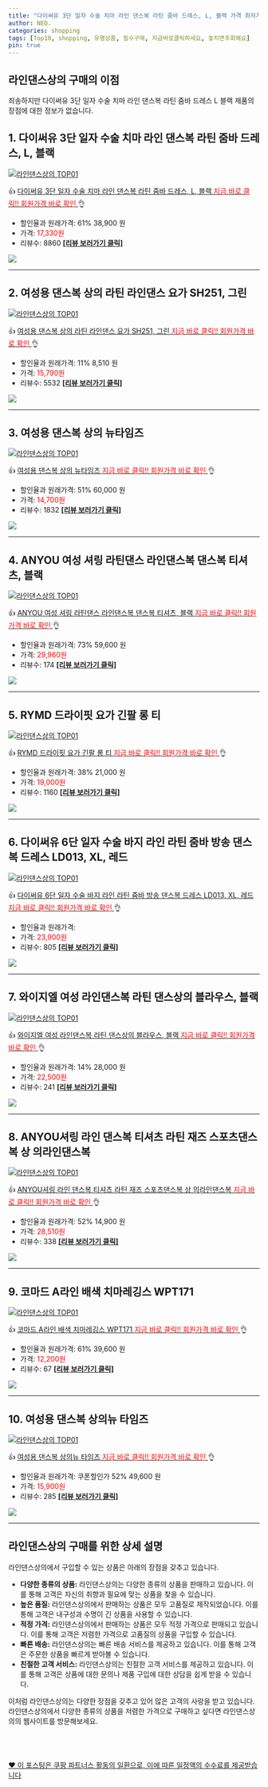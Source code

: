 ```yaml
---
title: "다이써유 3단 일자 수술 치마 라인 댄스복 라틴 줌바 드레스, L, 블랙 가격 최저가 할인가 라인댄스상의 최저가 추천 제품 비교"
author: NEO.
categories: shopping
tags: [Top10, shopping, 유행상품, 필수구매, 지금바로클릭하세요, 놓치면후회해요]
pin: true
---
```

## 라인댄스상의 구매의 이점
죄송하지만 다이써유 3단 일자 수술 치마 라인 댄스복 라틴 줌바 드레스 L 블랙 제품의 장점에 대한 정보가 없습니다.

   

## 1. 다이써유 3단 일자 수술 치마 라인 댄스복 라틴 줌바 드레스, L, 블랙

[![라인댄스상의 TOP01](https://thumbnail6.coupangcdn.com/thumbnails/remote/490x490ex/image/vendor_inventory/3ce0/6d4313d26fddb3069fdfb19249365515093d62970abdec8132e20c702a0e.png)](https://link.coupang.com/re/AFFSDP?lptag=AF3617701&subid=GithubCoopas&pageKey=7397594954&traceid=V0-153&itemId=19140122032&vendorItemId=86420374441)


👍 [다이써유 3단 일자 수술 치마 라인 댄스복 라틴 줌바 드레스, L, 블랙 <font color=red> 지금 바로 클릭!! 회원가격 바로 확인 </font> ](https://link.coupang.com/re/AFFSDP?lptag=AF3617701&subid=GithubCoopas&pageKey=7397594954&traceid=V0-153&itemId=19140122032&vendorItemId=86420374441) 👌 


- 할인율과 원래가격: 61%  38,900   원
- 가격: <span style='color:red'>17,330원</span>
- 리뷰수: 8860  [**[리뷰 보러가기 클릭]**](https://link.coupang.com/re/AFFSDP?lptag=AF3617701&subid=GithubCoopas&pageKey=7397594954&traceid=V0-153&itemId=19140122032&vendorItemId=86420374441)

[![](/discount_price.png)](https://link.coupang.com/re/AFFSDP?lptag=AF3617701&subid=GithubCoopas&pageKey=7397594954&traceid=V0-153&itemId=19140122032&vendorItemId=86420374441)

---


   

## 2. 여성용 댄스복 상의 라틴 라인댄스 요가 SH251, 그린

[![라인댄스상의 TOP01](https://thumbnail8.coupangcdn.com/thumbnails/remote/490x490ex/image/vendor_inventory/e7e1/56243ba999caf4d2c5c0495bba072886fa942ff50df2be502ec020217206.jpg)](https://link.coupang.com/re/AFFSDP?lptag=AF3617701&subid=GithubCoopas&pageKey=7490871457&traceid=V0-153&itemId=19587443634&vendorItemId=87222718490)


👍 [여성용 댄스복 상의 라틴 라인댄스 요가 SH251, 그린 <font color=red> 지금 바로 클릭!! 회원가격 바로 확인 </font> ](https://link.coupang.com/re/AFFSDP?lptag=AF3617701&subid=GithubCoopas&pageKey=7490871457&traceid=V0-153&itemId=19587443634&vendorItemId=87222718490) 👌 


- 할인율과 원래가격: 11%  8,510   원
- 가격: <span style='color:red'>15,790원</span>
- 리뷰수: 5532  [**[리뷰 보러가기 클릭]**](https://link.coupang.com/re/AFFSDP?lptag=AF3617701&subid=GithubCoopas&pageKey=7490871457&traceid=V0-153&itemId=19587443634&vendorItemId=87222718490)

[![](/discount_price.png)](https://link.coupang.com/re/AFFSDP?lptag=AF3617701&subid=GithubCoopas&pageKey=7490871457&traceid=V0-153&itemId=19587443634&vendorItemId=87222718490)

---


   

## 3. 여성용 댄스복 상의 뉴타임즈

[![라인댄스상의 TOP01](https://thumbnail9.coupangcdn.com/thumbnails/remote/490x490ex/image/vendor_inventory/e1bc/6e1ab4acea4f516910fbfe596c04a7f61b620d9c5e4bfd1bf85d6574b979.jpg)](https://link.coupang.com/re/AFFSDP?lptag=AF3617701&subid=GithubCoopas&pageKey=7069546658&traceid=V0-153&itemId=17551974151&vendorItemId=85646286462)


👍 [여성용 댄스복 상의 뉴타임즈 <font color=red> 지금 바로 클릭!! 회원가격 바로 확인 </font> ](https://link.coupang.com/re/AFFSDP?lptag=AF3617701&subid=GithubCoopas&pageKey=7069546658&traceid=V0-153&itemId=17551974151&vendorItemId=85646286462) 👌 


- 할인율과 원래가격: 51%  60,000   원
- 가격: <span style='color:red'>14,700원</span>
- 리뷰수: 1832  [**[리뷰 보러가기 클릭]**](https://link.coupang.com/re/AFFSDP?lptag=AF3617701&subid=GithubCoopas&pageKey=7069546658&traceid=V0-153&itemId=17551974151&vendorItemId=85646286462)

[![](/discount_price.png)](https://link.coupang.com/re/AFFSDP?lptag=AF3617701&subid=GithubCoopas&pageKey=7069546658&traceid=V0-153&itemId=17551974151&vendorItemId=85646286462)

---


   

## 4. ANYOU 여성 셔링 라틴댄스 라인댄스복 댄스복 티셔츠, 블랙

[![라인댄스상의 TOP01](https://thumbnail9.coupangcdn.com/thumbnails/remote/490x490ex/image/vendor_inventory/233a/f77bb1ff4a192957aa407bbd9632039ef3b4f3def5f8f7749379584ca132.jpg)](https://link.coupang.com/re/AFFSDP?lptag=AF3617701&subid=GithubCoopas&pageKey=7720761696&traceid=V0-153&itemId=20700870530&vendorItemId=87806771978)


👍 [ANYOU 여성 셔링 라틴댄스 라인댄스복 댄스복 티셔츠, 블랙 <font color=red> 지금 바로 클릭!! 회원가격 바로 확인 </font> ](https://link.coupang.com/re/AFFSDP?lptag=AF3617701&subid=GithubCoopas&pageKey=7720761696&traceid=V0-153&itemId=20700870530&vendorItemId=87806771978) 👌 


- 할인율과 원래가격: 73%  59,600   원
- 가격: <span style='color:red'>29,960원</span>
- 리뷰수: 174  [**[리뷰 보러가기 클릭]**](https://link.coupang.com/re/AFFSDP?lptag=AF3617701&subid=GithubCoopas&pageKey=7720761696&traceid=V0-153&itemId=20700870530&vendorItemId=87806771978)

[![](/discount_price.png)](https://link.coupang.com/re/AFFSDP?lptag=AF3617701&subid=GithubCoopas&pageKey=7720761696&traceid=V0-153&itemId=20700870530&vendorItemId=87806771978)

---


   

## 5. RYMD 드라이핏 요가 긴팔 롱 티

[![라인댄스상의 TOP01](https://thumbnail10.coupangcdn.com/thumbnails/remote/490x490ex/image/vendor_inventory/0664/fb3d15e7d08e7d34f69f5fe697f1190d0125a7f3d23d8858ce1fbbb50eda.jpg)](https://link.coupang.com/re/AFFSDP?lptag=AF3617701&subid=GithubCoopas&pageKey=6771993547&traceid=V0-153&itemId=15903023233&vendorItemId=83110891163)


👍 [RYMD 드라이핏 요가 긴팔 롱 티 <font color=red> 지금 바로 클릭!! 회원가격 바로 확인 </font> ](https://link.coupang.com/re/AFFSDP?lptag=AF3617701&subid=GithubCoopas&pageKey=6771993547&traceid=V0-153&itemId=15903023233&vendorItemId=83110891163) 👌 


- 할인율과 원래가격: 38%  21,000   원
- 가격: <span style='color:red'>19,000원</span>
- 리뷰수: 1160  [**[리뷰 보러가기 클릭]**](https://link.coupang.com/re/AFFSDP?lptag=AF3617701&subid=GithubCoopas&pageKey=6771993547&traceid=V0-153&itemId=15903023233&vendorItemId=83110891163)

[![](/discount_price.png)](https://link.coupang.com/re/AFFSDP?lptag=AF3617701&subid=GithubCoopas&pageKey=6771993547&traceid=V0-153&itemId=15903023233&vendorItemId=83110891163)

---


   

## 6. 다이써유 6단 일자 수술 바지 라인 라틴 줌바 방송 댄스복 드레스 LD013, XL, 레드

[![라인댄스상의 TOP01](https://thumbnail8.coupangcdn.com/thumbnails/remote/490x490ex/image/vendor_inventory/4248/08b19a840c16d8c65763e23d6d3a174d44d596af0272bdcf4ad548a55d34.jpg)](https://link.coupang.com/re/AFFSDP?lptag=AF3617701&subid=GithubCoopas&pageKey=7606663408&traceid=V0-153&itemId=20135612097&vendorItemId=88022670646)


👍 [다이써유 6단 일자 수술 바지 라인 라틴 줌바 방송 댄스복 드레스 LD013, XL, 레드 <font color=red> 지금 바로 클릭!! 회원가격 바로 확인 </font> ](https://link.coupang.com/re/AFFSDP?lptag=AF3617701&subid=GithubCoopas&pageKey=7606663408&traceid=V0-153&itemId=20135612097&vendorItemId=88022670646) 👌 


- 할인율과 원래가격: 
- 가격: <span style='color:red'>23,900원</span>
- 리뷰수: 805  [**[리뷰 보러가기 클릭]**](https://link.coupang.com/re/AFFSDP?lptag=AF3617701&subid=GithubCoopas&pageKey=7606663408&traceid=V0-153&itemId=20135612097&vendorItemId=88022670646)

[![](/discount_price.png)](https://link.coupang.com/re/AFFSDP?lptag=AF3617701&subid=GithubCoopas&pageKey=7606663408&traceid=V0-153&itemId=20135612097&vendorItemId=88022670646)

---


   

## 7. 와이지엘 여성 라인댄스복 라틴 댄스상의 블라우스, 블랙

[![라인댄스상의 TOP01](https://thumbnail7.coupangcdn.com/thumbnails/remote/490x490ex/image/vendor_inventory/9206/4f0e9139f823cea3c3ea6bebdb1f17403b7f049aed5757b6ac9c8cdf0c74.jpg)](https://link.coupang.com/re/AFFSDP?lptag=AF3617701&subid=GithubCoopas&pageKey=7723343611&traceid=V0-153&itemId=20733791474&vendorItemId=88165899088)


👍 [와이지엘 여성 라인댄스복 라틴 댄스상의 블라우스, 블랙 <font color=red> 지금 바로 클릭!! 회원가격 바로 확인 </font> ](https://link.coupang.com/re/AFFSDP?lptag=AF3617701&subid=GithubCoopas&pageKey=7723343611&traceid=V0-153&itemId=20733791474&vendorItemId=88165899088) 👌 


- 할인율과 원래가격: 14%  28,000   원
- 가격: <span style='color:red'>22,500원</span>
- 리뷰수: 241  [**[리뷰 보러가기 클릭]**](https://link.coupang.com/re/AFFSDP?lptag=AF3617701&subid=GithubCoopas&pageKey=7723343611&traceid=V0-153&itemId=20733791474&vendorItemId=88165899088)

[![](/discount_price.png)](https://link.coupang.com/re/AFFSDP?lptag=AF3617701&subid=GithubCoopas&pageKey=7723343611&traceid=V0-153&itemId=20733791474&vendorItemId=88165899088)

---


   

## 8. ANYOU셔링 라인 댄스복 티셔츠 라틴 재즈 스포츠댄스복 상 의라인댄스복

[![라인댄스상의 TOP01](https://thumbnail6.coupangcdn.com/thumbnails/remote/490x490ex/image/vendor_inventory/67fa/85eec0a2626c20b3d7789eaf914297d7b87d6fc2a4189298f25fac3f73de.jpg)](https://link.coupang.com/re/AFFSDP?lptag=AF3617701&subid=GithubCoopas&pageKey=7530426124&traceid=V0-153&itemId=19770638336&vendorItemId=87561677631)


👍 [ANYOU셔링 라인 댄스복 티셔츠 라틴 재즈 스포츠댄스복 상 의라인댄스복 <font color=red> 지금 바로 클릭!! 회원가격 바로 확인 </font> ](https://link.coupang.com/re/AFFSDP?lptag=AF3617701&subid=GithubCoopas&pageKey=7530426124&traceid=V0-153&itemId=19770638336&vendorItemId=87561677631) 👌 


- 할인율과 원래가격: 52%  14,900   원
- 가격: <span style='color:red'>28,510원</span>
- 리뷰수: 338  [**[리뷰 보러가기 클릭]**](https://link.coupang.com/re/AFFSDP?lptag=AF3617701&subid=GithubCoopas&pageKey=7530426124&traceid=V0-153&itemId=19770638336&vendorItemId=87561677631)

[![](/discount_price.png)](https://link.coupang.com/re/AFFSDP?lptag=AF3617701&subid=GithubCoopas&pageKey=7530426124&traceid=V0-153&itemId=19770638336&vendorItemId=87561677631)

---


   

## 9. 코마드 A라인 배색 치마레깅스 WPT171

[![라인댄스상의 TOP01](https://thumbnail8.coupangcdn.com/thumbnails/remote/490x490ex/image/vendor_inventory/44db/ec5cbeb4d90b7a8323e22726cfe0130ac73999eddf55e5d065fcf8de70a3.jpg)](https://link.coupang.com/re/AFFSDP?lptag=AF3617701&subid=GithubCoopas&pageKey=7069969025&traceid=V0-153&itemId=17554003224&vendorItemId=84720841452)


👍 [코마드 A라인 배색 치마레깅스 WPT171 <font color=red> 지금 바로 클릭!! 회원가격 바로 확인 </font> ](https://link.coupang.com/re/AFFSDP?lptag=AF3617701&subid=GithubCoopas&pageKey=7069969025&traceid=V0-153&itemId=17554003224&vendorItemId=84720841452) 👌 


- 할인율과 원래가격: 61%  39,600   원
- 가격: <span style='color:red'>12,200원</span>
- 리뷰수: 67  [**[리뷰 보러가기 클릭]**](https://link.coupang.com/re/AFFSDP?lptag=AF3617701&subid=GithubCoopas&pageKey=7069969025&traceid=V0-153&itemId=17554003224&vendorItemId=84720841452)

[![](/discount_price.png)](https://link.coupang.com/re/AFFSDP?lptag=AF3617701&subid=GithubCoopas&pageKey=7069969025&traceid=V0-153&itemId=17554003224&vendorItemId=84720841452)

---


   

## 10. 여성용 댄스복 상의뉴 타임즈

[![라인댄스상의 TOP01](https://thumbnail7.coupangcdn.com/thumbnails/remote/490x490ex/image/vendor_inventory/974f/301c5ee79264bfbab3e7ffcf5e430760e3bb543188b28f7f964a8f0432c4.jpg)](https://link.coupang.com/re/AFFSDP?lptag=AF3617701&subid=GithubCoopas&pageKey=7060070504&traceid=V0-153&itemId=17502937830&vendorItemId=84646623925)


👍 [여성용 댄스복 상의뉴 타임즈 <font color=red> 지금 바로 클릭!! 회원가격 바로 확인 </font> ](https://link.coupang.com/re/AFFSDP?lptag=AF3617701&subid=GithubCoopas&pageKey=7060070504&traceid=V0-153&itemId=17502937830&vendorItemId=84646623925) 👌 


- 할인율과 원래가격: 쿠폰할인가 52%  49,600   원
- 가격: <span style='color:red'>15,900원</span>
- 리뷰수: 285  [**[리뷰 보러가기 클릭]**](https://link.coupang.com/re/AFFSDP?lptag=AF3617701&subid=GithubCoopas&pageKey=7060070504&traceid=V0-153&itemId=17502937830&vendorItemId=84646623925)

[![](/discount_price.png)](https://link.coupang.com/re/AFFSDP?lptag=AF3617701&subid=GithubCoopas&pageKey=7060070504&traceid=V0-153&itemId=17502937830&vendorItemId=84646623925)

---
## 라인댄스상의 구매를 위한 상세 설명
라인댄스상의에서 구입할 수 있는 상품은 아래의 장점을 갖추고 있습니다.

* **다양한 종류의 상품:** 라인댄스상의는 다양한 종류의 상품을 판매하고 있습니다. 이를 통해 고객은 자신의 취향과 필요에 맞는 상품을 찾을 수 있습니다.
* **높은 품질:** 라인댄스상의에서 판매하는 상품은 모두 고품질로 제작되었습니다. 이를 통해 고객은 내구성과 수명이 긴 상품을 사용할 수 있습니다.
* **적정 가격:** 라인댄스상의에서 판매하는 상품은 모두 적정 가격으로 판매되고 있습니다. 이를 통해 고객은 저렴한 가격으로 고품질의 상품을 구입할 수 있습니다.
* **빠른 배송:** 라인댄스상의는 빠른 배송 서비스를 제공하고 있습니다. 이를 통해 고객은 주문한 상품을 빠르게 받아볼 수 있습니다.
* **친절한 고객 서비스:** 라인댄스상의는 친절한 고객 서비스를 제공하고 있습니다. 이를 통해 고객은 상품에 대한 문의나 제품 구입에 대한 상담을 쉽게 받을 수 있습니다.

이처럼 라인댄스상의는 다양한 장점을 갖추고 있어 많은 고객의 사랑을 받고 있습니다. 라인댄스상의에서 다양한 종류의 상품을 저렴한 가격으로 구매하고 싶다면 라인댄스상의의 웹사이트를 방문해보세요.<br><br><br><br><br> [ ❤  이 포스팅은 쿠팡 파트너스 활동의 일환으로, 이에 따른 일정액의 수수료를 제공받습니다](https://link.coupang.com/a/bcEFyh)